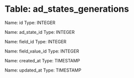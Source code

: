 Table: ad_states_generations
============================

Name: id
Type: INTEGER

Name: ad_state_id
Type: INTEGER

Name: field_id
Type: INTEGER

Name: field_value_id
Type: INTEGER

Name: created_at
Type: TIMESTAMP

Name: updated_at
Type: TIMESTAMP

